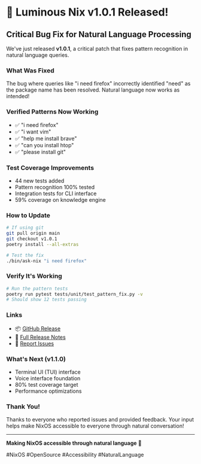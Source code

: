 # 🎉 Luminous Nix v1.0.1 Released!

## Critical Bug Fix for Natural Language Processing

We've just released **v1.0.1**, a critical patch that fixes pattern recognition in natural language queries.

### What Was Fixed

The bug where queries like "i need firefox" incorrectly identified "need" as the package name has been resolved. Natural language now works as intended!

### Verified Patterns Now Working
- ✅ "i need firefox" 
- ✅ "i want vim"
- ✅ "help me install brave"
- ✅ "can you install htop"
- ✅ "please install git"

### Test Coverage Improvements
- 44 new tests added
- Pattern recognition 100% tested
- Integration tests for CLI interface
- 59% coverage on knowledge engine

### How to Update

```bash
# If using git
git pull origin main
git checkout v1.0.1
poetry install --all-extras

# Test the fix
./bin/ask-nix "i need firefox"
```

### Verify It's Working

```bash
# Run the pattern tests
poetry run pytest tests/unit/test_pattern_fix.py -v
# Should show 12 tests passing
```

### Links
- 📦 [GitHub Release](https://github.com/Luminous-Dynamics/luminous-nix/releases/tag/v1.0.1)
- 📖 [Full Release Notes](https://github.com/Luminous-Dynamics/luminous-nix/blob/v1.0.1/RELEASE-v1.0.1.md)
- 🐛 [Report Issues](https://github.com/Luminous-Dynamics/luminous-nix/issues)

### What's Next (v1.1.0)
- Terminal UI (TUI) interface
- Voice interface foundation
- 80% test coverage target
- Performance optimizations

### Thank You!
Thanks to everyone who reported issues and provided feedback. Your input helps make NixOS accessible to everyone through natural conversation!

---

**Making NixOS accessible through natural language** 🌊

#NixOS #OpenSource #Accessibility #NaturalLanguage